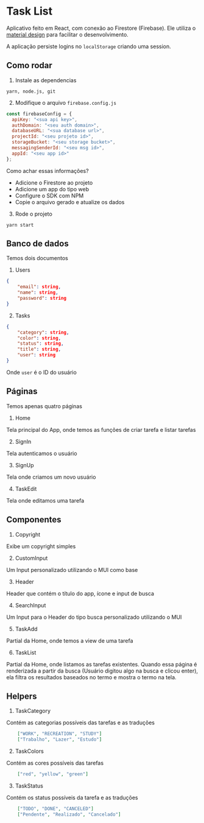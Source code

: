 # Task List

Aplicativo feito em React, com conexão ao Firestore (Firebase).
Ele utiliza o [material design](https://mui.com) para facilitar o desenvolvimento.

A aplicação persiste logins no `localStorage` criando uma session.

## Como rodar
1. Instale as dependencias
```
yarn, node.js, git
```
2. Modifique o arquivo `firebase.config.js`
```js
const firebaseConfig = {
  apiKey: "<sua api key>",
  authDomain: "<seu auth domain>",
  databaseURL: "<sua database url>",
  projectId: "<seu projeto id>",
  storageBucket: "<seu storage bucket>",
  messagingSenderId: "<seu msg id>",
  appId: "<seu app id>"
};
```
Como achar essas informações?
* Adicione o Firestore ao projeto
* Adicione um app do tipo web
* Configure o SDK com NPM
* Copie o arquivo gerado e atualize os dados

3. Rode o projeto
```
yarn start
```

## Banco de dados
Temos dois documentos
1. Users
```json
{
    "email": string,
    "name": string,
    "password": string
}
```

2. Tasks
```json
{
    "category": string,
    "color": string,
    "status": string,
    "title": string,
    "user": string
}
```
Onde `user` é o ID do usuário

## Páginas
Temos apenas quatro páginas

1. Home

Tela principal do App, onde temos as funções de criar tarefa e listar tarefas

2. SignIn

Tela autenticamos o usuário

3. SignUp

Tela onde criamos um novo usuário

4. TaskEdit

Tela onde editamos uma tarefa

## Componentes

1. Copyright

Exibe um copyright simples

2. CustomInput

Um Input personalizado utilizando o MUI como base

3. Header

Header que contém o título do app, ícone e input de busca

4. SearchInput

Um Input para o Header do tipo busca personalizado utilizando o MUI

5. TaskAdd

Partial da Home, onde temos a view de uma tarefa

6. TaskList

Partial da Home, onde listamos as tarefas existentes. 
Quando essa página é renderizada a partir da busca (Usuário digitou algo na busca e clicou enter), ela filtra os resultados baseados no termo e mostra o termo na tela.

## Helpers

1. TaskCategory

Contém as categorias possíveis das tarefas e as traduções
```json
    ["WORK", "RECREATION", "STUDY"]
    ["Trabalho", "Lazer", "Estudo"]
```

2. TaskColors

Contém as cores possíveis das tarefas
```json
    ["red", "yellow", "green"]
```

3. TaskStatus

Contém os status possíveis da tarefa e as traduções
```json
    ["TODO", "DONE", "CANCELED"]
    ["Pendente", "Realizado", "Cancelado"]
```